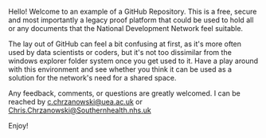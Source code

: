 Hello! Welcome to an example of a GitHub Repository.  This is a free, secure and most importantly a legacy proof platform that could be used to hold all or any documents that the National Development Network feel suitable.

The lay out of GitHub can feel a bit confusing at first, as it's more often used by data scientists or coders, but it's not too dissimilar from the windows explorer folder system once you get used to it. Have a play around with this environment and see whether you think it can be used as a solution for the network's need for a shared space. 

Any feedback, comments, or questions are greatly welcomed.  I can be reached by c.chrzanowski@uea.ac.uk or Chris.Chrzanowski@Southernhealth.nhs.uk

Enjoy!
